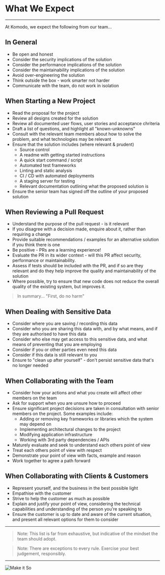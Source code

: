 # What We Expect
---

At Komodo, we expect the following from our team...

## In General
 
 - Be open and honest
 - Consider the security implications of the solution
 - Consider the performance implications of the solution
 - Consider the maintainability implications of the solution
 - Avoid over-engineering the solution
 - Think outside the box - work smarter not harder
 - Communicate with the team, do not work in isolation

## When Starting a New Project

 - Read the proposal for the project
 - Review all designs created for the solution
 - Review all documented user flows, user stories and acceptance chriteria
 - Draft a list of questions, and highlight all "known-unknowns"
 - Consult with the relevant team members about how to solve the problem, and what technologies may be relevant
 - Ensure that the solution includes (where relevant & prudent)
   - Source control
   - A readme with getting started instructions
   - A quick start command / script
   - Automated test frameworks
   - Linting and static analysis
   - CI / CD with automated deployments
   - A staging server for testing
   - Relevant documentation outlining what the proposed solution is
 - Ensure the senior team has signed off the outline of your proposed solution

## When Reviewing a Pull Request

 - Understand the purpose of the pull request - is it relevant
 - If you disagree with a decision made, enquire about it, rather than requiring a change
 - Provide suitable recommendations / examples for an alternative solution if you think there is one
 - Be positive - PRs are a learning experience!
 - Evaluate the PR in its wider context - will this PR affect security, performance or maintainability. 
 - Assess if tests should be included with the PR, and if so are they relevant and do they help improve the quality and maintainability of the solution
 - Where possible, try to ensure that new code does not reduce the overall quality of the existing system, but improves it.

  >In summary... "First, do no harm"

## When Dealing with Sensitive Data

 - Consider where you are saving / recording this data
 - Consider who you are sharing this data with, and by what means, and if they are authorised to have this data
 - Consider who else may get access to this sensitive data, and what means of preventing that you are employing
 - Consider if you or other parties even need this data
 - Consider if this data is still relevant to you
 - Ensure to "clean up after yourself" - don't persist sensitive data that's no longer needed

## When Collaborating with the Team

 - Consider how your actions and what you create will affect other members on the team
 - Ask for support when you are unsure how to proceed
 - Ensure significant project decisions are taken in consultation with senior members on the project. Some examples include:
   - Adding or removing key frameworks or libraries which the system may depend on
   - Implementing architectural changes to the project
   - Modifying application infrastructure
   - Working with 3rd party dependencies / APIs
 - Maturely evaluate and seek to understand each others point of view
 - Treat each others point of view with respect
 - Demonstrate your point of view with facts, example and reason
 - Work together to agree a path forward

## When Collaborating with Clients & Customers

 - Represent yourself, and the business in the best possible light
 - Empathise with the customer
 - Strive to help the customer as much as possible
 - Explain and justify your point of view, considering the technical capabilities and understanding of the person you're speaking to
 - Ensure the customer is up to date and aware of the current situation, and present all relevant options for them to consider

---

>Note: This list is far from exhaustive, but indicative of the mindset the team should adopt. 

>Note: There are exceptions to every rule. Exercise your best judgement, responsibly.

---

![Make it So](https://media1.giphy.com/media/bKnEnd65zqxfq/giphy.gif?cid=790b76112b0781e717771f90da6fc4031e782e567fbf2b7d&rid=giphy.gif)
